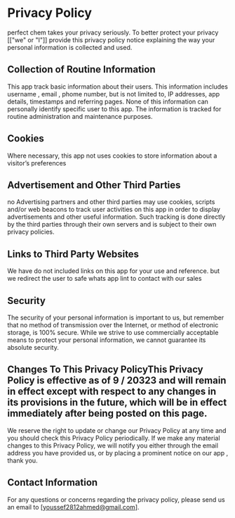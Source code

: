 # Privacy Policy

perfect chem takes your privacy seriously. To better protect your privacy [["we" or "I"]] provide this privacy policy notice explaining the way your personal information is collected and used.


## Collection of Routine Information

This app track basic information about their users. This information includes username , email , phome number, but is not limited to, IP addresses, app details, timestamps and referring pages. None of this information can personally identify specific user to this app. The information is tracked for routine administration  and maintenance purposes.


## Cookies

Where necessary, this app not uses cookies to store information about a visitor’s preferences 


## Advertisement and Other Third Parties

no Advertising partners and other third parties may use cookies, scripts and/or web beacons to track user activities on this app in order to display advertisements and other useful information. Such tracking is done directly by the third parties through their own servers and is subject to their own privacy policies. 


## Links to Third Party Websites

We have do not included links on this app for your use and reference. but we redirect the user to safe whats app lint to contact with our sales


## Security

The security of your personal information is important to us, but remember that no method of transmission over the Internet, or method of electronic storage, is 100% secure. While we strive to use commercially acceptable means to protect your personal information, we cannot guarantee its absolute security.


## Changes To This Privacy PolicyThis Privacy Policy is effective as of 9 / 20323 and will remain in effect except with respect to any changes in its provisions in the future, which will be in effect immediately after being posted on this page.
We reserve the right to update or change our Privacy Policy at any time and you should check this Privacy Policy periodically. If we make any material changes to this Privacy Policy, we will notify you either through the email address you have provided us, or by placing a prominent notice on our app , thank you.


## Contact Information

For any questions or concerns regarding the privacy policy, please send us an email to [youssef2812ahmed@gmail.com].
